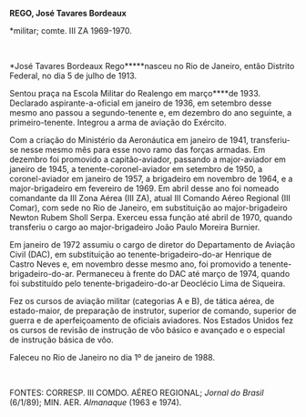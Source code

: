 **REGO, José Tavares Bordeaux**

\*militar; comte. III ZA 1969-1970.

 

*José Tavares Bordeaux Rego*****nasceu no Rio de Janeiro, então Distrito
Federal, no dia 5 de julho de 1913.

Sentou praça na Escola Militar do Realengo em março****de 1933.
Declarado aspirante-a-oficial em janeiro de 1936, em setembro desse
mesmo ano passou a segundo-tenente e, em dezembro do ano seguinte, a
primeiro-tenente. Integrou a arma de aviação do Exército.

Com a criação do Ministério da Aeronáutica em janeiro de 1941,
transferiu-se nesse mesmo mês para esse novo ramo das forças armadas. Em
dezembro foi promovido a capitão-aviador, passando a major-aviador em
janeiro de 1945, a tenente-coronel-aviador em setembro de 1950, a
coronel-aviador em janeiro de 1957, a brigadeiro em novembro de 1964, e
a major-brigadeiro em fevereiro de 1969. Em abril desse ano foi nomeado
comandante da III Zona Aérea (III ZA), atual III Comando Aéreo Regional
(III Comar), com sede no Rio de Janeiro, em substituição ao
major-brigadeiro Newton Rubem Sholl Serpa. Exerceu essa função até abril
de 1970, quando transferiu o cargo ao major-brigadeiro João Paulo
Moreira Burnier.

Em janeiro de 1972 assumiu o cargo de diretor do Departamento de Aviação
Civil (DAC), em substituição ao tenente-brigadeiro-do-ar Henrique de
Castro Neves e, em novembro desse mesmo ano, foi promovido a
tenente-brigadeiro-do-ar. Permaneceu à frente do DAC até março de 1974,
quando foi substituído pelo tenente-brigadeiro-do-ar Deoclécio Lima de
Siqueira.

Fez os cursos de aviação militar (categorias A e B), de tática aérea, de
estado-maior, de preparação de instrutor, superior de comando, superior
de guerra e de aperfeiçoamento de oficiais aviadores. Nos Estados Unidos
fez os cursos de revisão de instrução de vôo básico e avançado e o
especial de instrução básica de vôo.

Faleceu no Rio de Janeiro no dia 1º de janeiro de 1988.

 

FONTES: CORRESP. III COMDO. AÉREO REGIONAL; *Jornal do Brasil* (6/1/89);
MIN. AER. *Almanaque* (1963 e 1974).

 
